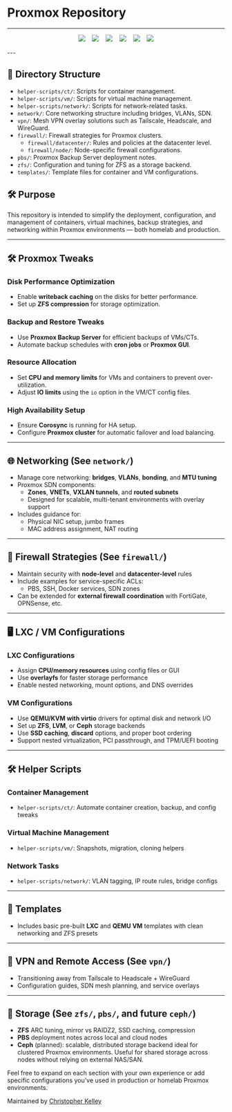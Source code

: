 # Proxmox Repository
---
<p align="center">
  <img src="https://img.shields.io/badge/Proxmox-VE_8.x-EE0000?logo=proxmox&logoColor=white"/> &nbsp;&nbsp;
  <img src="https://img.shields.io/badge/ZFS-Storage-0077c2?logo=openzfs&logoColor=white"/> &nbsp;&nbsp;
  <img src="https://img.shields.io/badge/Btrfs-Storage-00bcd4?logo=btrfs&logoColor=white"/> &nbsp;&nbsp;
  <img src="https://img.shields.io/badge/Cluster-Proxmox_Cluster-0f7fff"/> &nbsp;&nbsp;
  <img src="https://img.shields.io/badge/PBS-Proxmox_Backup_Server-blueviolet"/> &nbsp;&nbsp;
  <img src="https://img.shields.io/badge/Optimized-⚡🚀🔒-00bcd4"/>
</p>
---

## 📁 Directory Structure
- `helper-scripts/ct/`: Scripts for container management.
- `helper-scripts/vm/`: Scripts for virtual machine management.
- `helper-scripts/network/`: Scripts for network-related tasks.
- `network/`: Core networking structure including bridges, VLANs, SDN.
- `vpn/`: Mesh VPN overlay solutions such as Tailscale, Headscale, and WireGuard.
- `firewall/`: Firewall strategies for Proxmox clusters.
  - `firewall/datacenter/`: Rules and policies at the datacenter level.
  - `firewall/node/`: Node-specific firewall configurations.
- `pbs/`: Proxmox Backup Server deployment notes.
- `zfs/`: Configuration and tuning for ZFS as a storage backend.
- `templates/`: Template files for container and VM configurations.

## 🛠️ Purpose
This repository is intended to simplify the deployment, configuration, and management of containers, virtual machines, backup strategies, and networking within Proxmox environments — both homelab and production.

---

## 🛠️ Proxmox Tweaks

### Disk Performance Optimization
- Enable **writeback caching** on the disks for better performance.
- Set up **ZFS compression** for storage optimization.

### Backup and Restore Tweaks
- Use **Proxmox Backup Server** for efficient backups of VMs/CTs.
- Automate backup schedules with **cron jobs** or **Proxmox GUI**.

### Resource Allocation
- Set **CPU and memory limits** for VMs and containers to prevent over-utilization.
- Adjust **IO limits** using the `io` option in the VM/CT config files.

### High Availability Setup
- Ensure **Corosync** is running for HA setup.
- Configure **Proxmox cluster** for automatic failover and load balancing.

---

## 🌐 Networking (See `network/`)
- Manage core networking: **bridges**, **VLANs**, **bonding**, and **MTU tuning**
- Proxmox SDN components:
  - **Zones**, **VNETs**, **VXLAN tunnels**, and **routed subnets**
  - Designed for scalable, multi-tenant environments with overlay support
- Includes guidance for:
  - Physical NIC setup, jumbo frames
  - MAC address assignment, NAT routing

---

## 🔐 Firewall Strategies (See `firewall/`)
- Maintain security with **node-level** and **datacenter-level** rules
- Include examples for service-specific ACLs:
  - PBS, SSH, Docker services, SDN zones
- Can be extended for **external firewall coordination** with FortiGate, OPNSense, etc.

---

## 🖥️ LXC / VM Configurations

### LXC Configurations
- Assign **CPU/memory resources** using config files or GUI
- Use **overlayfs** for faster storage performance
- Enable nested networking, mount options, and DNS overrides

### VM Configurations
- Use **QEMU/KVM with virtio** drivers for optimal disk and network I/O
- Set up **ZFS**, **LVM**, or **Ceph** storage backends
- Use **SSD caching**, **discard** options, and proper boot ordering
- Support nested virtualization, PCI passthrough, and TPM/UEFI booting

---

## 🛠️ Helper Scripts

### Container Management
- `helper-scripts/ct/`: Automate container creation, backup, and config tweaks

### Virtual Machine Management
- `helper-scripts/vm/`: Snapshots, migration, cloning helpers

### Network Tasks
- `helper-scripts/network/`: VLAN tagging, IP route rules, bridge configs

---

## 📁 Templates
- Includes basic pre-built **LXC** and **QEMU VM** templates with clean networking and ZFS presets

---

## 📡 VPN and Remote Access (See `vpn/`)
- Transitioning away from Tailscale to Headscale + WireGuard
- Configuration guides, SDN mesh planning, and service overlays

---

## 💾 Storage (See `zfs/`, `pbs/`, and future `ceph/`)
- **ZFS** ARC tuning, mirror vs RAIDZ2, SSD caching, compression
- **PBS** deployment notes across local and cloud nodes
- **Ceph** (planned): scalable, distributed storage backend ideal for clustered Proxmox environments. Useful for shared storage across nodes without relying on external NAS/SAN.

Feel free to expand on each section with your own experience or add specific configurations you’ve used in production or homelab Proxmox environments.

Maintained by [Christopher Kelley](https://github.com/ghostkellz)

